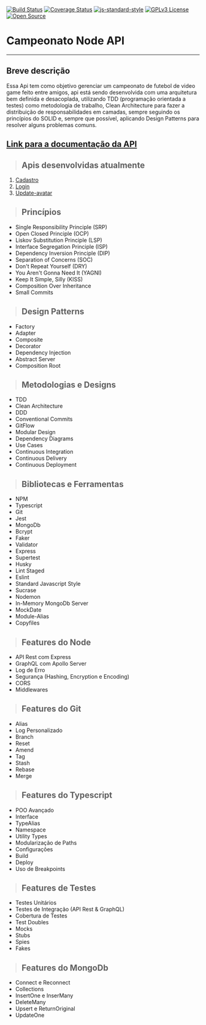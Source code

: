 [![Build Status](https://www.travis-ci.com/tarcio11/campeonato-ts-api.svg?branch=master)](https://www.travis-ci.com/tarcio11/campeonato-ts-api)
[![Coverage Status](https://coveralls.io/repos/github/tarcio11/campeonato-ts-api/badge.svg?branch=master)](https://coveralls.io/github/tarcio11/campeonato-ts-api?branch=master)
[![js-standard-style](https://img.shields.io/badge/code%20style-standard-brightgreen.svg)](http://standardjs.com)
[![GPLv3 License](https://img.shields.io/badge/License-GPL%20v3-yellow.svg)](https://opensource.org/licenses/)
[![Open Source](https://badges.frapsoft.com/os/v1/open-source.svg?v=103)](https://opensource.org/)

# **Campeonato Node API**
---

## **Breve descrição**

Essa Api tem como objetivo gerenciar um campeonato de futebol de video game feito entre amigos, api está sendo desenvolvida com uma arquitetura bem definida e desacoplada, utilizando TDD (programação orientada a testes) como metodologia de trabalho, Clean Architecture para fazer a distribuição de responsabilidades em camadas, sempre seguindo os princípios do SOLID e, sempre que possível, aplicando Design Patterns para resolver alguns problemas comuns.

## [**Link para a documentação da API**](http://fordevs.herokuapp.com/api-docs)

> ## Apis desenvolvidas atualmente

1. [Cadastro](./requirements/signup.md)
2. [Login](./requirements/login.md)
3. [Update-avatar](./requirements/update-avatar.md)


> ## Princípios


* Single Responsibility Principle (SRP)
* Open Closed Principle (OCP)
* Liskov Substitution Principle (LSP)
* Interface Segregation Principle (ISP)
* Dependency Inversion Principle (DIP)
* Separation of Concerns (SOC)
* Don't Repeat Yourself (DRY)
* You Aren't Gonna Need It (YAGNI)
* Keep It Simple, Silly (KISS)
* Composition Over Inheritance
* Small Commits

> ## Design Patterns

* Factory
* Adapter
* Composite
* Decorator
* Dependency Injection
* Abstract Server
* Composition Root

> ## Metodologias e Designs

* TDD
* Clean Architecture
* DDD
* Conventional Commits
* GitFlow
* Modular Design
* Dependency Diagrams
* Use Cases
* Continuous Integration
* Continuous Delivery
* Continuous Deployment

> ## Bibliotecas e Ferramentas

* NPM
* Typescript
* Git
* Jest
* MongoDb
* Bcrypt
* Faker
* Validator
* Express
* Supertest
* Husky
* Lint Staged
* Eslint
* Standard Javascript Style
* Sucrase
* Nodemon
* In-Memory MongoDb Server
* MockDate
* Module-Alias
* Copyfiles

> ## Features do Node

* API Rest com Express
* GraphQL com Apollo Server
* Log de Erro
* Segurança (Hashing, Encryption e Encoding)
* CORS
* Middlewares

> ## Features do Git

* Alias
* Log Personalizado
* Branch
* Reset
* Amend
* Tag
* Stash
* Rebase
* Merge

> ## Features do Typescript

* POO Avançado
* Interface
* TypeAlias
* Namespace
* Utility Types
* Modularização de Paths
* Configurações
* Build
* Deploy
* Uso de Breakpoints

> ## Features de Testes

* Testes Unitários
* Testes de Integração (API Rest & GraphQL)
* Cobertura de Testes
* Test Doubles
* Mocks
* Stubs
* Spies
* Fakes

> ## Features do MongoDb

* Connect e Reconnect
* Collections
* InsertOne e InserMany
* DeleteMany
* Upsert e ReturnOriginal
* UpdateOne